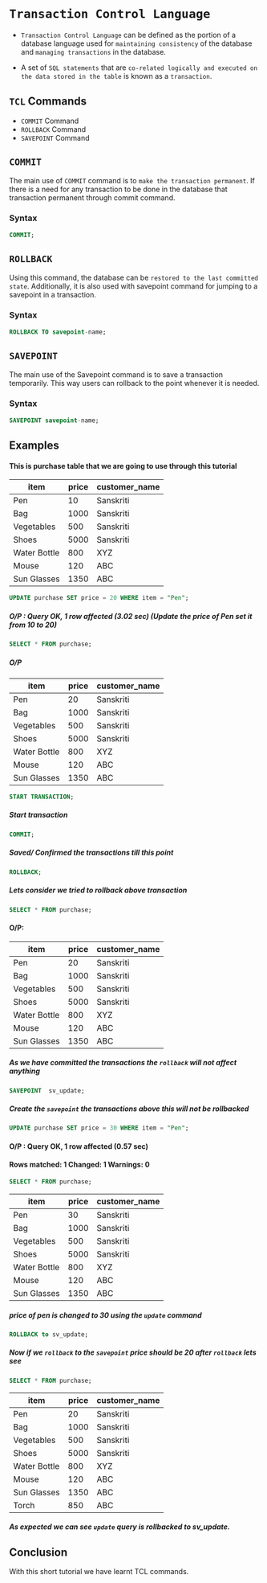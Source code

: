 # `Transaction Control Language`

  - `Transaction Control Language` can be defined as the portion of a database language used for `maintaining consistency` of the database and `managing transactions` in the database.

  - A set of `SQL statements` that are `co-related logically and executed on the data stored in the table` is known as a `transaction`.

## `TCL` Commands

- `COMMIT` Command
- `ROLLBACK` Command
- `SAVEPOINT` Command

## `COMMIT`

The main use of `COMMIT` command is to `make the transaction permanent`. If there is a need for any transaction to be done in the database that transaction permanent through commit command.

### Syntax
```sql
COMMIT;
```

## `ROLLBACK`

Using this command, the database can be `restored to the last committed state`. Additionally, it is also used with savepoint command for jumping to a savepoint in a transaction.

### Syntax
```sql
ROLLBACK TO savepoint-name;
```

## `SAVEPOINT`

The main use of the Savepoint command is to save a transaction temporarily. This way users can rollback to the point whenever it is needed.

### Syntax
```sql
SAVEPOINT savepoint-name;
```

## Examples

#### This is purchase table that we are going to use through this tutorial

| item         | price | customer_name |
|--------------|-------|---------------|
| Pen          |    10 | Sanskriti     |
| Bag          |  1000 | Sanskriti     |
| Vegetables   |   500 | Sanskriti     |
| Shoes        |  5000 | Sanskriti     |
| Water Bottle |   800 | XYZ           |
| Mouse        |   120 | ABC           |
| Sun Glasses  |  1350 | ABC           |

```sql
UPDATE purchase SET price = 20 WHERE item = "Pen";
```
##### O/P :  Query OK, 1 row affected (3.02 sec) (Update the price of Pen set it from 10 to 20)

```sql
SELECT * FROM purchase;
```
##### O/P
| item         | price | customer_name |
|--------------|-------|---------------|
| Pen          |    20 | Sanskriti     |
| Bag          |  1000 | Sanskriti     |
| Vegetables   |   500 | Sanskriti     |
| Shoes        |  5000 | Sanskriti     |
| Water Bottle |   800 | XYZ           |
| Mouse        |   120 | ABC           |
| Sun Glasses  |  1350 | ABC           |

```sql
START TRANSACTION;
```
##### Start transaction

```sql
COMMIT;
```
##### Saved/ Confirmed the transactions till this point

```sql
ROLLBACK;
```
##### Lets consider we tried to rollback above transaction

```sql
SELECT * FROM purchase;
```
#### O/P:
| item         | price | customer_name |
|--------------|-------|---------------|
| Pen          |    20 | Sanskriti     |
| Bag          |  1000 | Sanskriti     |
| Vegetables   |   500 | Sanskriti     |
| Shoes        |  5000 | Sanskriti     |
| Water Bottle |   800 | XYZ           |
| Mouse        |   120 | ABC           |
| Sun Glasses  |  1350 | ABC           |
##### As we have committed the transactions the `rollback` will not affect anything

```sql
SAVEPOINT  sv_update;
```
##### Create the `savepoint` the transactions above this will not be rollbacked

```sql
UPDATE purchase SET price = 30 WHERE item = "Pen";
```
#### O/P : Query OK, 1 row affected (0.57 sec)
#### Rows matched: 1  Changed: 1  Warnings: 0

```sql
SELECT * FROM purchase;
```

| item         | price | customer_name |
|--------------|-------|---------------|
| Pen          |    30 | Sanskriti     |
| Bag          |  1000 | Sanskriti     |
| Vegetables   |   500 | Sanskriti     |
| Shoes        |  5000 | Sanskriti     |
| Water Bottle |   800 | XYZ           |
| Mouse        |   120 | ABC           |
| Sun Glasses  |  1350 | ABC           |
##### price of pen is changed to 30 using the `update` command

```sql
ROLLBACK to sv_update;
```
##### Now if we `rollback` to the `savepoint` price should be 20 after `rollback` lets see

```sql
SELECT * FROM purchase;
```

| item         | price | customer_name |
|--------------|-------|---------------|
| Pen          |    20 | Sanskriti     |
| Bag          |  1000 | Sanskriti     |
| Vegetables   |   500 | Sanskriti     |
| Shoes        |  5000 | Sanskriti     |
| Water Bottle |   800 | XYZ           |
| Mouse        |   120 | ABC           |
| Sun Glasses  |  1350 | ABC           |
| Torch        |   850 | ABC           |
##### As expected we can see `update` query is rollbacked to sv_update.



## Conclusion

With this short tutorial we have learnt TCL commands.
